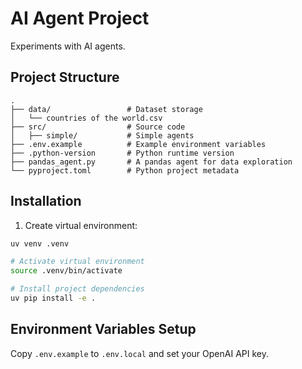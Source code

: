 # AI Agent Project

Experiments with AI agents.

## Project Structure

```
.
├── data/                 # Dataset storage
│   └── countries of the world.csv
├── src/                  # Source code
│   ├── simple/           # Simple agents
├── .env.example          # Example environment variables
├── .python-version       # Python runtime version
├── pandas_agent.py       # A pandas agent for data exploration
└── pyproject.toml        # Python project metadata
```

## Installation

1. Create virtual environment:

```bash
uv venv .venv

# Activate virtual environment
source .venv/bin/activate

# Install project dependencies
uv pip install -e .
```

## Environment Variables Setup

Copy `.env.example` to `.env.local` and set your OpenAI API key.
